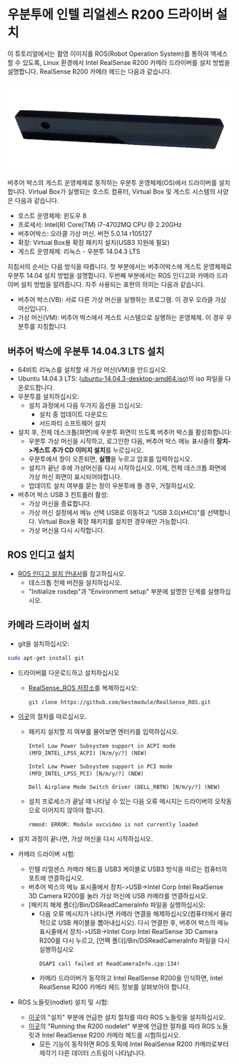 # 우분투에 인텔 리얼센스 R200 드라이버 설치

이 튜토리얼에서는 촬영 이미지를 ROS(Robot Operation System)를 통하여 액세스할 수 있도록, Linux 환경에서 Intel RealSense R200 카메라 드라이버를 설치 방법을 설명합니다. RealSense R200 카메라 헤드는 다음과 같습니다.

![인텔 리얼센스 카메라 전면](../../assets/hardware/sensors/realsense/intel_realsense.png)

버추어 박스의 게스트 운영체제로 동작하는 우분투 운영체제(OS)에서 드라이버를 설치합니다. Virtual Box가 실행되는 호스트 컴퓨터, Virtual Box 및 게스트 시스템의 사양은 다음과 같습니다.

- 호스트 운영체제: 윈도우 8
- 프로세서: Intel(R) Core(TM) i7-4702MQ CPU @ 2.20GHz
- 버추어박스: 오라클 가상 머신. 버전 5.0.14 r105127
- 확장: Virtual Box용 확장 패키지 설치(USB3 지원에 필요)
- 게스트 운영체제: 리눅스 - 우분투 14.04.3 LTS

지침서의 순서는 다음 방식을 따릅니다. 첫 부분에서는 버추어박스에 게스트 운영체제로 우분투 14.04 설치 방법을 설명합니다. 두번째 부분에서는 ROS 인디고와 카메라 드라이버 설치 방법을 알려줍니다. 자주 사용되는 표현의 의미는 다음과 같습니다.
- 버추어 박스(VB): 서로 다른 가상 머신을 실행하는 프로그램. 이 경우 오라클 가상 머신입니다.
- 가상 머신(VM): 버추어 박스에서 게스트 시스템으로 실행하는 운영체제. 이 경우 우분투를 지칭합니다.

## 버추어 박스에 우분투 14.04.3 LTS 설치

- 64비트 리눅스를 설치할 새 가상 머신(VM)을 만드십시오.
- Ubuntu 14.04.3 LTS: ([ubuntu-14.04.3-desktop-amd64.iso](https://ubuntu.com/download/desktop))의 iso 파일을 다운로드합니다.
- 우분투를 설치하십시오:
  - 설치 과정에서 다음 두가지 옵션을 끄십시오:
    - 설치 중 업데이트 다운로드
    - 서드파티 소프트웨어 설치
- 설치 후, 전체 데스크톱(화면)에 우분투 화면이 뜨도록 버추어 박스를 활성화합니다:
  -  우분투 가상 머신을 시작하고, 로그인한 다음, 버추어 박스 메뉴 표시줄의 **장치->게스트 추가 CD 이미지 설치**를 누르십시오.
  -  우분투에서 창이 오픈되면, **실행**을 누르고 암호를 입력하십시오.
  -  설치가 끝난 후에 가상머신을 다시 시작하십시오. 이제, 전체 데스크톱 화면에 가상 머신 화면이 표시되어야합니다.
  -  업데이트 설치 여부를 묻는 창이 우분투에 뜰 경우, 거절하십시오.
- 버추어 박스 USB 3 컨트롤러 활성:
  - 가상 머신을 종료합니다.
  - 가상 머신 설정에서 메뉴 선택 USB로 이동하고 "USB 3.0(xHCI)"를 선택합니다. Virtual Box용 확장 패키지를 설치한 경우에만 가능합니다.
  - 가상 머신을 다시 시작합니다.

## ROS 인디고 설치

- [ROS 인디고 설치 안내서](http://wiki.ros.org/indigo/Installation/Ubuntu)를 참고하십시오.
  - 데스크톱 전체 버전을 설치하십시오.
  - "Initialize rosdep"과 "Environment setup" 부분에 설명한 단계를 실행하십시오.

## 카메라 드라이버 설치

- git을 설치하십시오:
```bash
sudo apt-get install git
```
- 드라이버를 다운로드하고 설치하십시오
  - [RealSense_ROS 저장소](https://github.com/bestmodule/RealSense_ROS)를 복제하십시오:
    ```bash
    git clone https://github.com/bestmodule/RealSense_ROS.git
    ```
- [이곳](https://github.com/bestmodule/RealSense_ROS/tree/master/r200_install)의 절차를 따르십시오.
  - 패키지 설치할 지 여부를 물어보면 엔터키를 입력하십시오.
    ```
    Intel Low Power Subsystem support in ACPI mode (MFD_INTEL_LPSS_ACPI) [N/m/y/?] (NEW)
    ```
    ```
    Intel Low Power Subsystem support in PCI mode (MFD_INTEL_LPSS_PCI) [N/m/y/?] (NEW)

    ```
    ```
    Dell Airplane Mode Switch driver (DELL_RBTN) [N/m/y/?] (NEW)
    ```
  - 설치 프로세스가 끝날 때 나타날 수 있는 다음 오류 메시지는 드라이버의 오작동으로 이어지지 않아야 합니다.
    ```
    rmmod: ERROR: Module uvcvideo is not currently loaded
    ```

- 설치 과정이 끝나면, 가상 머신을 다시 시작하십시오.

- 카메라 드라이버 시험:
  - 인텔 리얼센스 카메라 헤드를 USB3 케이블로 USB3 방식을 따르는 컴퓨터의 포트에 연결하십시오.
  - 버추어 박스의 메뉴 표시줄에서 장치->USB->Intel Corp Intel RealSense 3D Camera R200를 눌러 가상 머신에 USB 카메라를 연결하십시오.
  - [패키지 해제 폴더]/Bin/DSReadCameraInfo 파일을 실행하십시오:
    - 다음 오류 메시지가 나타나면 카메라 연결을 해제하십시오(컴퓨터에서 물리적으로 USB 케이블을 뽑아내십시오). 다시 연결한 후, 버추어 박스의 메뉴표시줄에서 장치->USB->Intel Corp Intel RealSense 3D Camera R200를 다시 누르고,  [언팩 폴더]/Bin/DSReadCameraInfo 파일을 다시 실행하십시오
      ```
      DSAPI call failed at ReadCameraInfo.cpp:134!
      ```
    - 카메라 드라이버가 동작하고 Intel RealSense R200을 인식하면, Intel RealSense R200 카메라 헤드 정보를 살펴보아야 합니다.

- ROS 노들릿(nodlet) 설치 및 시험:
  - [이곳](https://github.com/bestmodule/RealSense_ROS/blob/master/realsense_dist/2.3/doc/RealSense-ROS-R200-nodelet.md)의 "설치" 부분에 언급한 설치 절차를 따라 ROS 노들릿을 설치하십시오.
  - [이곳](https://github.com/bestmodule/RealSense_ROS/blob/master/realsense_dist/2.3/doc/RealSense-ROS-R200-nodelet.md)의 "Running the R200 nodelet"  부분에 언급한 절차를 따라 ROS 노들릿과 Intel RealSense R200 카메라 헤드를 시험하십시오.
    - 모든 기능이 동작하면 ROS 토픽에 Intel RealSense R200 카메라로부터 제각기 다른 데이터 스트림이 나타납니다.

